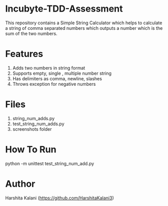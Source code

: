 # Incubyte-TDD-Assessment
This repository contains a Simple String Calculator which helps to calculate a string of comma separated numbers which outputs a number which is the sum of the two numbers.
# Features
1. Adds two numbers in string format
2. Supports empty, single , multiple number string
3. Has delimiters as comma, newline, slashes
4. Throws exception for negative numbers
# Files
1. string_num_adds.py
2. test_string_num_adds.py
3. screenshots folder
# How To Run
python -m unittest test_string_num_add.py
# Author
Harshita Kalani (https://github.com/HarshitaKalani3)
